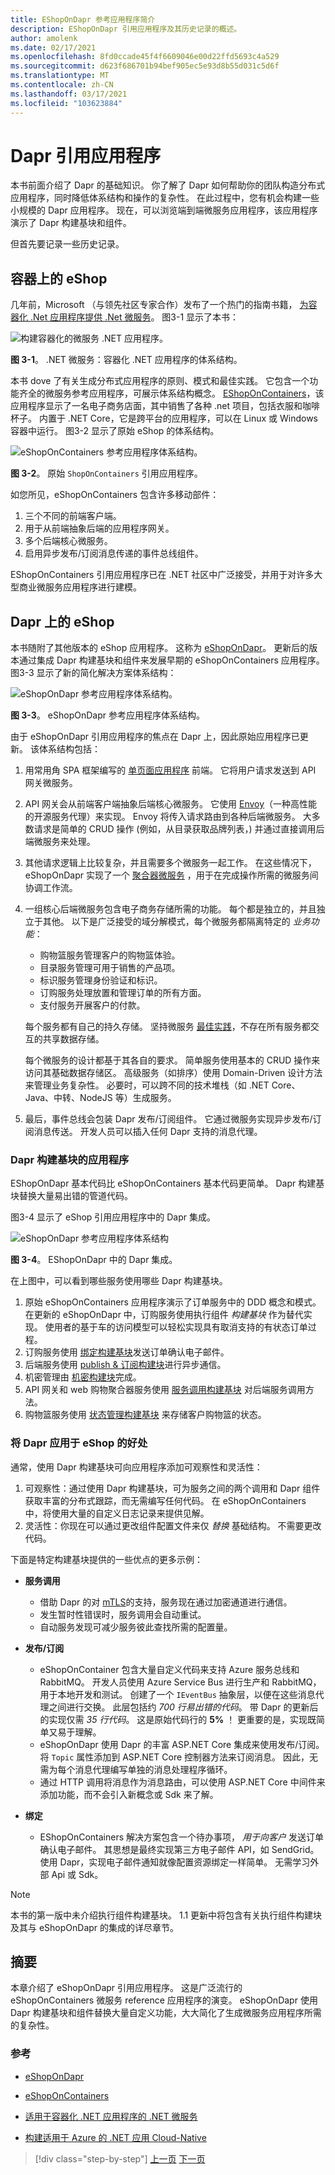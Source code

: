 ```yaml
---
title: EShopOnDapr 参考应用程序简介
description: EShopOnDapr 引用应用程序及其历史记录的概述。
author: amolenk
ms.date: 02/17/2021
ms.openlocfilehash: 8fd0ccade45f4f6609046e00d22ffd5693c4a529
ms.sourcegitcommit: d623f686701b94bef905ec5e93d8b55d031c5d6f
ms.translationtype: MT
ms.contentlocale: zh-CN
ms.lasthandoff: 03/17/2021
ms.locfileid: "103623884"
---
```

# <a name="dapr-reference-application"></a>Dapr 引用应用程序

本书前面介绍了 Dapr 的基础知识。 你了解了 Dapr 如何帮助你的团队构造分布式应用程序，同时降低体系结构和操作的复杂性。 在此过程中，您有机会构建一些小规模的 Dapr 应用程序。 现在，可以浏览端到端微服务应用程序，该应用程序演示了 Dapr 构建基块和组件。

但首先要记录一些历史记录。

## <a name="eshop-on-containers"></a>容器上的 eShop

几年前，Microsoft （与领先社区专家合作）发布了一个热门的指南书籍， [为容器化 .Net 应用程序提供 .Net 微服务](https://dotnet.microsoft.com/download/e-book/microservices-architecture/pdf)。 图3-1 显示了本书：

![构建容器化的微服务 .NET 应用程序。](./media/reference-application/architecting-microservices-book.png)

**图 3-1**。 .NET 微服务：容器化 .NET 应用程序的体系结构。

本书 dove 了有关生成分布式应用程序的原则、模式和最佳实践。 它包含一个功能齐全的微服务参考应用程序，可展示体系结构概念。 [EShopOnContainers](https://github.com/dotnet-architecture/eShopOnContainers)，该应用程序显示了一名电子商务店面，其中销售了各种 .net 项目，包括衣服和咖啡杯子。  内置于 .NET Core，它是跨平台的应用程序，可以在 Linux 或 Windows 容器中运行。 图3-2 显示了原始 eShop 的体系结构。

![eShopOnContainers 参考应用程序体系结构。](./media/reference-application/eshop-on-containers.png)

**图 3-2**。 原始 `ShopOnContainers` 引用应用程序。

如您所见，eShopOnContainers 包含许多移动部件：

1. 三个不同的前端客户端。
1. 用于从前端抽象后端的应用程序网关。
1. 多个后端核心微服务。
1. 启用异步发布/订阅消息传递的事件总线组件。

EShopOnContainers 引用应用程序已在 .NET 社区中广泛接受，并用于对许多大型商业微服务应用程序进行建模。

## <a name="eshop-on-dapr"></a>Dapr 上的 eShop

本书随附了其他版本的 eShop 应用程序。 这称为 [eShopOnDapr](https://github.com/dotnet-architecture/eShopOnDapr)。 更新后的版本通过集成 Dapr 构建基块和组件来发展早期的 eShopOnContainers 应用程序。 图3-3 显示了新的简化解决方案体系结构：  

![eShopOnDapr 参考应用程序体系结构。](./media/reference-application/eshop-on-dapr.png)

**图 3-3**。 eShopOnDapr 参考应用程序体系结构。

由于 eShopOnDapr 引用应用程序的焦点在 Dapr 上，因此原始应用程序已更新。 该体系结构包括：

1. 用常用角 SPA 框架编写的 [单页面应用程序](/archive/msdn-magazine/2013/november/asp-net-single-page-applications-build-modern-responsive-web-apps-with-asp-net) 前端。 它将用户请求发送到 API 网关微服务。

1. API 网关会从前端客户端抽象后端核心微服务。 它使用 [Envoy](https://www.envoyproxy.io/)（一种高性能的开源服务代理）来实现。 Envoy 将传入请求路由到各种后端微服务。 大多数请求是简单的 CRUD 操作 (例如，从目录获取品牌列表，) 并通过直接调用后端微服务来处理。

1. 其他请求逻辑上比较复杂，并且需要多个微服务一起工作。 在这些情况下，eShopOnDapr 实现了一个 [聚合器微服务](../cloud-native/service-to-service-communication.md#service-aggregator-pattern) ，用于在完成操作所需的微服务间协调工作流。

1. 一组核心后端微服务包含电子商务存储所需的功能。 每个都是独立的，并且独立于其他。 以下是广泛接受的域分解模式，每个微服务都隔离特定的 *业务功能*：

   - 购物篮服务管理客户的购物篮体验。
   - 目录服务管理可用于销售的产品项。
   - 标识服务管理身份验证和标识。
   - 订购服务处理放置和管理订单的所有方面。
   - 支付服务开展客户的付款。

   每个服务都有自己的持久存储。 坚持微服务 [最佳实践](../cloud-native/distributed-data.md#database-per-microservice-why)，不存在所有服务都交互的共享数据存储。

   每个微服务的设计都基于其各自的要求。 简单服务使用基本的 CRUD 操作来访问其基础数据存储区。 高级服务（如排序）使用 Domain-Driven 设计方法来管理业务复杂性。 必要时，可以跨不同的技术堆栈（如 .NET Core、Java、中转、NodeJS 等）生成服务。

1. 最后，事件总线会包装 Dapr 发布/订阅组件。 它通过微服务实现异步发布/订阅消息传送。 开发人员可以插入任何 Dapr 支持的消息代理。

### <a name="application-of-dapr-building-blocks"></a>Dapr 构建基块的应用程序

EShopOnDapr 基本代码比 eShopOnContainers 基本代码更简单。 Dapr 构建基块替换大量易出错的管道代码。

图3-4 显示了 eShop 引用应用程序中的 Dapr 集成。

![eShopOnDapr 参考应用程序体系结构](./media/reference-application/eshop-on-dapr-buildingblocks.png)

**图 3-4**。 EShopOnDapr 中的 Dapr 集成。

在上图中，可以看到哪些服务使用哪些 Dapr 构建基块。

1. 原始 eShopOnContainers 应用程序演示了订单服务中的 DDD 概念和模式。 在更新的 eShopOnDapr 中，订购服务使用执行组件 *构建基块* 作为替代实现。 使用者的基于车的访问模型可以轻松实现具有取消支持的有状态订单过程。
1. 订购服务使用 [绑定构建基块](bindings.md)发送订单确认电子邮件。
1. 后端服务使用 [publish & 订阅构建块](publish-subscribe.md)进行异步通信。
1. 机密管理由 [机密构建块](secrets.md)完成。
1. API 网关和 web 购物聚合器服务使用 [服务调用构建基块](service-invocation.md) 对后端服务调用方法。
1. 购物篮服务使用 [状态管理构建基块](state-management.md) 来存储客户购物篮的状态。

### <a name="benefits-of-applying-dapr-to-eshop"></a>将 Dapr 应用于 eShop 的好处

通常，使用 Dapr 构建基块可向应用程序添加可观察性和灵活性：

1. 可观察性：通过使用 Dapr 构建基块，可为服务之间的两个调用和 Dapr 组件获取丰富的分布式跟踪，而无需编写任何代码。 在 eShopOnContainers 中，将使用大量的自定义日志记录来提供见解。
1. 灵活性：你现在可以通过更改组件配置文件来仅 *替换* 基础结构。 不需要更改代码。

下面是特定构建基块提供的一些优点的更多示例：

- **服务调用**
  - 借助 Dapr 的对 [mTLS](https://blog.cloudflare.com/introducing-tls-client-auth/)的支持，服务现在通过加密通道进行通信。
  - 发生暂时性错误时，服务调用会自动重试。
  - 自动服务发现可减少服务彼此查找所需的配置量。

- **发布/订阅**
  - eShopOnContainer 包含大量自定义代码来支持 Azure 服务总线和 RabbitMQ。 开发人员使用 Azure Service Bus 进行生产和 RabbitMQ，用于本地开发和测试。 创建了一个 `IEventBus` 抽象层，以便在这些消息代理之间进行交换。 此层包括约 *700 行易出错的代码*。 带 Dapr 的更新后的实现仅需 *35 行代码*。 这是原始代码行的 **5%** ！ 更重要的是，实现既简单又易于理解。
  - eShopOnDapr 使用 Dapr 的丰富 ASP.NET Core 集成来使用发布/订阅。 将 `Topic` 属性添加到 ASP.NET Core 控制器方法来订阅消息。 因此，无需为每个消息代理编写单独的消息处理程序循环。
  - 通过 HTTP 调用将消息作为消息路由，可以使用 ASP.NET Core 中间件来添加功能，而不会引入新概念或 Sdk 来了解。

- **绑定**
  - EShopOnContainers 解决方案包含一个待办事项， *用于向客户* 发送订单确认电子邮件。 其思想是最终实现第三方电子邮件 API，如 SendGrid。 使用 Dapr，实现电子邮件通知就像配置资源绑定一样简单。 无需学习外部 Api 或 Sdk。

> [!NOTE]
> 本书的第一版中未介绍执行组件构建基块。 1.1 更新中将包含有关执行组件构建块及其与 eShopOnDapr 的集成的详尽章节。

## <a name="summary"></a>摘要

本章介绍了 eShopOnDapr 引用应用程序。 这是广泛流行的 eShopOnContainers 微服务 reference 应用程序的演变。 eShopOnDapr 使用 Dapr 构建基块和组件替换大量自定义功能，大大简化了生成微服务应用程序所需的复杂性。

### <a name="references"></a>参考

- [eShopOnDapr](https://github.com/dotnet-architecture/eShopOnDapr)

- [eShopOnContainers](https://github.com/dotnet-architecture/eShopOnContainers)

- [适用于容器化 .NET 应用程序的 .NET 微服务](https://dotnet.microsoft.com/download/e-book/microservices-architecture/pdf)

- [构建适用于 Azure 的 .NET 应用 Cloud-Native](https://dotnet.microsoft.com/download/e-book/cloud-native-azure/pdf)

> [!div class="step-by-step"]
> [上一页](getting-started.md)
> [下一页](state-management.md)
